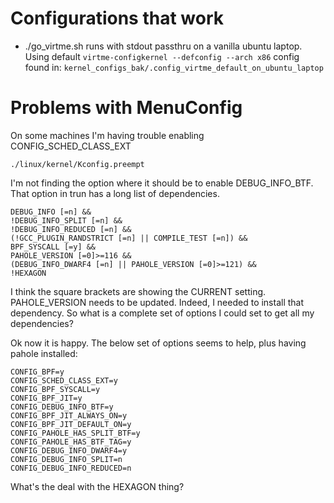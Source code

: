 


# Configurations that work


 * ./go_virtme.sh runs with stdout passthru on a vanilla ubuntu laptop.
   Using default `virtme-configkernel --defconfig --arch x86` config found in:
    `kernel_configs_bak/.config_virtme_default_on_ubuntu_laptop`



# Problems with MenuConfig

On some machines I'm having trouble enabling CONFIG_SCHED_CLASS_EXT

    ./linux/kernel/Kconfig.preempt

I'm not finding the option where it should be to enable DEBUG_INFO_BTF.
That option in trun has a long list of dependencies.

    DEBUG_INFO [=n] && 
	!DEBUG_INFO_SPLIT [=n] && 
	!DEBUG_INFO_REDUCED [=n] && 
	(!GCC_PLUGIN_RANDSTRICT [=n] || COMPILE_TEST [=n]) && 
	BPF_SYSCALL [=y] && 
	PAHOLE_VERSION [=0]>=116 && 
	(DEBUG_INFO_DWARF4 [=n] || PAHOLE_VERSION [=0]>=121) && 
	!HEXAGON

I think the square brackets are showing the CURRENT setting.
PAHOLE_VERSION needs to be updated. Indeed, I needed to install that dependency.
So what is a complete set of options I could set to get all my dependencies?

Ok now it is happy. The below set of options seems to help, plus having pahole installed:

```
CONFIG_BPF=y
CONFIG_SCHED_CLASS_EXT=y
CONFIG_BPF_SYSCALL=y
CONFIG_BPF_JIT=y
CONFIG_DEBUG_INFO_BTF=y
CONFIG_BPF_JIT_ALWAYS_ON=y
CONFIG_BPF_JIT_DEFAULT_ON=y
CONFIG_PAHOLE_HAS_SPLIT_BTF=y
CONFIG_PAHOLE_HAS_BTF_TAG=y
CONFIG_DEBUG_INFO_DWARF4=y
CONFIG_DEBUG_INFO_SPLIT=n
CONFIG_DEBUG_INFO_REDUCED=n
```

What's the deal with the HEXAGON thing?
